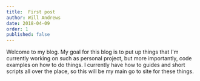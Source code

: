 ```yaml
---
title:  First post
author: Will Andrews
date: 2018-04-09
order: 1
published: false
---
```


Welcome to my blog. My goal for this blog is to put up things that I'm currently working on such as personal project, but more importantly, code examples on how to do things. I currently have how to guides and short scripts all over the place, so this will be my main go to site for these things.
